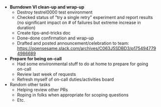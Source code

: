 - **Burndown VI clean-up and wrap-up**
	- Destroy testrel0000 test environment
	- Checked status of "try a single retry" experiment and report results (no significant impact on # of failures but extreme increase in duration)
	- Create tips-and-tricks doc
	- Done-done confirmation and wrap-up
	- Drafted and posted announcement/celebration to team: https://opensesame.slack.com/archives/C063J5SDBD3/p1754947794986689
- **Prepare for being on-call**
	- Had some environmental stuff to do at home to prepare for going on-call
	- Review last week of requests
	- Refresh myself of on-call duties/activities board
- Random other tasks
	- Helping review other PRs
	- Roping in folks when appropriate for scoping questions
	- Etc.